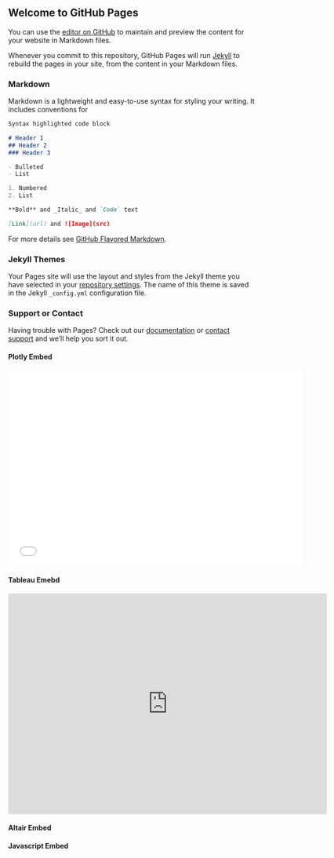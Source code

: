## Welcome to GitHub Pages

You can use the [editor on GitHub](https://github.com/data4d/test_page/edit/master/README.md) to maintain and preview the content for your website in Markdown files.

Whenever you commit to this repository, GitHub Pages will run [Jekyll](https://jekyllrb.com/) to rebuild the pages in your site, from the content in your Markdown files.

### Markdown

Markdown is a lightweight and easy-to-use syntax for styling your writing. It includes conventions for

```markdown
Syntax highlighted code block

# Header 1
## Header 2
### Header 3

- Bulleted
- List

1. Numbered
2. List

**Bold** and _Italic_ and `Code` text

[Link](url) and ![Image](src)
```

For more details see [GitHub Flavored Markdown](https://guides.github.com/features/mastering-markdown/).

### Jekyll Themes

Your Pages site will use the layout and styles from the Jekyll theme you have selected in your [repository settings](https://github.com/data4d/test_page/settings). The name of this theme is saved in the Jekyll `_config.yml` configuration file.

### Support or Contact

Having trouble with Pages? Check out our [documentation](https://help.github.com/categories/github-pages-basics/) or [contact support](https://github.com/contact) and we’ll help you sort it out.


#### Plotly Embed
<iframe width="600" height="400" frameborder="0" scrolling="no" src="//plot.ly/~tc922/3.embed"></iframe>

#### Tableau Emebd
<iframe seamless frameborder="0" src="https://public.tableau.com/views/NTSBAnalysis/Dashboard1?:embed=yes&:display_count=yes&:showVizHome=no" width = '650' height = '450' scrolling='yes' ></iframe>

#### Altair Embed
<head>
  <script src="https://cdn.jsdelivr.net/npm/vega@5"></script>
  <script src="https://cdn.jsdelivr.net/npm/vega-lite@3"></script>
  <script src="https://cdn.jsdelivr.net/npm/vega-embed@4"></script>
  <script src="https://d3js.org/d3.v3.min.js"></script>
</head>
<body>
<div id="vis"></div>
  <script type="text/javascript">
    var spec = {
      "$schema": "https://vega.github.io/schema/vega-lite/v2.json",
      "config": {
        "view": {
          "height": 300,
          "width": 400
        }
      },
      "data": {
        "url": "https://vega.github.io/vega-datasets/data/cars.json"
      },
      "encoding": {
        "color": {
          "field": "Origin",
          "type": "nominal"
        },
        "x": {
          "field": "Horsepower",
          "type": "quantitative"
        },
        "y": {
          "field": "Miles_per_Gallon",
          "type": "quantitative"
        }
      },
      "mark": "point"
    };
    var opt = {"renderer": "canvas", "actions": false};
    vegaEmbed("#vis", spec, opt);
  </script>
</body>

#### Javascript Embed
<head>
  <script src="https://d3js.org/d3.v4.min.js"></script>
</head>
<body>
  <!-- Create placeholder (div) for graph -->
  <div id="my_dataviz"></div>

  <script>

    // set the dimensions and margins of the graph
    var margin = {top: 10, right: 30, bottom: 30, left: 60},
        width = 660 - margin.left - margin.right,
        height = 400 - margin.top - margin.bottom;

    // append the svg object to the body of the page
    var svg = d3.select("#my_dataviz")
      .append("svg")
        .attr("width", width + margin.left + margin.right)
        .attr("height", height + margin.top + margin.bottom)
      .append("g")
        .attr("transform",
              "translate(" + margin.left + "," + margin.top + ")");

    //Read the data
    d3.csv("https://raw.githubusercontent.com/plotly/datasets/master/2014_apple_stock.csv",

      // Parse out the dates for the APPL stock:
      function(d){
        return { AAPL_x : d3.timeParse("%Y-%m-%d")(d.AAPL_x), AAPL_y : d.AAPL_y }
      },

      // With the data loaded:
      function(data) {

        // Add Y axis
        var y = d3.scaleLinear()
          .domain([0, d3.max(data, function(d) { return +d.AAPL_y; })])
          .range([ height, 0 ]);
        svg.append("g")
          .call(d3.axisLeft(y));

        // Add X axis
        var x = d3.scaleTime()
          .domain(d3.extent(data, function(d) { return d.AAPL_x; }))
          .range([ 0, width ]);
        svg.append("g")
          .attr("transform", "translate(0," + height + ")")
          .call(d3.axisBottom(x));

        // Add the line
        svg.append("path")
          .datum(data)
          .attr("fill", "none")
          .attr("stroke", "steelblue")
          .attr("stroke-width", 1.5)
          .attr("d", d3.line()
            .x(function(d) { return x(d.AAPL_x) })
            .y(function(d) { return y(d.AAPL_y) })
            )})

  </script>
</body>
